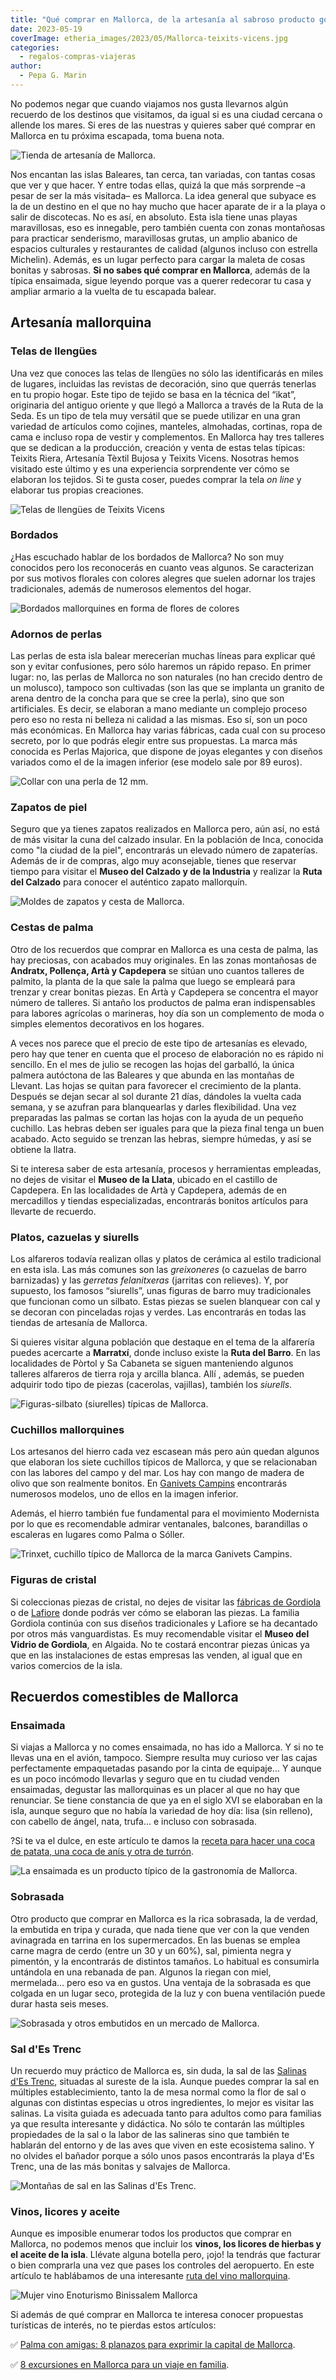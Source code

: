 ```yaml
---
title: "Qué comprar en Mallorca, de la artesanía al sabroso producto gourmet"
date: 2023-05-19
coverImage: etheria_images/2023/05/Mallorca-teixits-vicens.jpg
categories: 
  - regalos-compras-viajeras
author: 
  - Pepa G. Marin
---
```


No podemos negar que cuando viajamos nos gusta llevarnos algún recuerdo de los destinos 
que visitamos, da igual si es una ciudad cercana o allende los mares. Si eres de las 
nuestras y quieres saber qué comprar en Mallorca en tu próxima escapada, toma buena 
nota. 

![Tienda de artesanía de Mallorca.](etheria_images/2023/05/artesania-mallorca.jpg "Tienda de artesanía de Mallorca.")

Nos encantan las islas Baleares, tan cerca, tan variadas, con tantas cosas que ver y que 
hacer. Y entre todas ellas, quizá la que más sorprende –a pesar de ser la más visitada– 
es Mallorca. La idea general que subyace es la de un destino en el que no hay mucho que 
hacer aparate de ir a la playa o salir de discotecas. No es así, en absoluto. Esta isla 
tiene unas playas maravillosas, eso es innegable, pero también cuenta con zonas 
montañosas para practicar senderismo, maravillosas grutas, un amplio abanico de espacios 
culturales y restaurantes de calidad (algunos incluso con estrella Michelin). Además, es 
un lugar perfecto para cargar la maleta de cosas bonitas y sabrosas. **Si no sabes qué 
comprar en Mallorca**, además de la típica ensaimada, sigue leyendo porque vas a querer 
redecorar tu casa y ampliar armario a la vuelta de tu escapada balear. 

## Artesanía mallorquina

### Telas de llengües

Una vez que conoces las telas de llengües no sólo las identificarás en miles de lugares, 
incluidas las revistas de decoración, sino que querrás tenerlas en tu propio hogar. Este 
tipo de tejido se basa en la técnica del “ikat”, originaria del antiguo oriente y que 
llegó a Mallorca a través de la Ruta de la Seda. Es un tipo de tela muy versátil que se 
puede utilizar en una gran variedad de artículos como cojines, manteles, almohadas, 
cortinas, ropa de cama e incluso ropa de vestir y complementos. En Mallorca hay tres 
talleres que se dedican a la producción, creación y venta de estas telas típicas: 
Teixits Riera, Artesanía Tèxtil Bujosa y Teixits Vicens. Nosotras hemos visitado este 
último y es una experiencia sorprendente ver cómo se elaboran los tejidos. Si te gusta 
coser, puedes comprar la tela _on line_ y elaborar tus propias creaciones. 

![Telas de llengües de Teixits Vicens](etheria_images/2023/05/Mallorca-teixits-vicens.jpg "Telas de llengües de Teixits Vicens. © Etheria Magazine")

### Bordados

¿Has escuchado hablar de los bordados de Mallorca? No son muy conocidos pero los 
reconocerás en cuanto veas algunos. Se caracterizan por sus motivos florales con colores 
alegres que suelen adornar los trajes tradicionales, además de numerosos elementos del 
hogar. 

![Bordados mallorquines en forma de flores de colores](etheria_images/2023/05/bordados-mallorca.jpg "Bordados mallorquines. ©Turismo Illes Balears")

### Adornos de perlas

Las perlas de esta isla balear merecerían muchas líneas para explicar qué son y evitar 
confusiones, pero sólo haremos un rápido repaso. En primer lugar: no, las perlas de 
Mallorca no son naturales (no han crecido dentro de un molusco), tampoco son cultivadas 
(son las que se implanta un granito de arena dentro de la concha para que se cree la 
perla), sino que son artificiales. Es decir, se elaboran a mano mediante un complejo 
proceso pero eso no resta ni belleza ni calidad a las mismas. Eso sí, son un poco más 
económicas. En Mallorca hay varias fábricas, cada cual con su proceso secreto, por lo 
que podrás elegir entre sus propuestas. La marca más conocida es Perlas Majorica, que 
dispone de joyas elegantes y con diseños variados como el de la imagen inferior (ese 
modelo sale por 89 euros). 

![Collar con una perla de 12 mm.](etheria_images/2023/05/collar-perlas-majorica.jpg "Collar con una perla de 12 mm. © Majorica")

### Zapatos de piel

Seguro que ya tienes zapatos realizados en Mallorca pero, aún así, no está de más 
visitar la cuna del calzado insular. En la población de Inca, conocida como "la ciudad 
de la piel", encontrarás un elevado número de zapaterías. Además de ir de compras, algo 
muy aconsejable, tienes que reservar tiempo para visitar el **Museo del Calzado y de la 
Industria** y realizar la **Ruta del Calzado** para conocer el auténtico zapato 
mallorquín. 

![Moldes de zapatos y cesta de Mallorca.](etheria_images/2023/05/zapatos-mallroca.jpg "Hormas de zapatos y cesta de Mallorca. © Betty Palm")

### Cestas de palma

Otro de los recuerdos que comprar en Mallorca es una cesta de palma, las hay preciosas, 
con acabados muy originales. En las zonas montañosas de **Andratx, Pollença, Artà y 
Capdepera** se sitúan uno cuantos talleres de palmito, la planta de la que sale la palma 
que luego se empleará para trenzar y crear bonitas piezas. En Artà y Capdepera se 
concentra el mayor número de talleres. Si antaño los productos de palma eran 
indispensables para labores agrícolas o marineras, hoy día son un complemento de moda o 
simples elementos decorativos en los hogares. 

A veces nos parece que el precio de este tipo de artesanías es elevado, pero hay que 
tener en cuenta que el proceso de elaboración no es rápido ni sencillo. En el mes de 
julio se recogen las hojas del garballó, la única palmera autóctona de las Baleares y 
que abunda en las montañas de Llevant. Las hojas se quitan para favorecer el crecimiento 
de la planta. Después se dejan secar al sol durante 21 días, dándoles la vuelta cada 
semana, y se azufran para blanquearlas y darles flexibilidad. Una vez preparadas las 
palmas se cortan las hojas con la ayuda de un pequeño cuchillo. Las hebras deben ser 
iguales para que la pieza final tenga un buen acabado. Acto seguido se trenzan las 
hebras, siempre húmedas, y así se obtiene la llatra. 

Si te interesa saber de esta artesanía, procesos y herramientas empleadas, no dejes de 
visitar el **Museo de la Llata**, ubicado en el castillo de Capdepera. En las 
localidades de Artà y Capdepera, además de en mercadillos y tiendas especializadas, 
encontrarás bonitos artículos para llevarte de recuerdo. 

### Platos, cazuelas y siurells

Los alfareros todavía realizan ollas y platos de cerámica al estilo tradicional en esta 
isla. Las más comunes son las _greixoneres_ (o cazuelas de barro barnizadas) y las 
_gerretas felanitxeras_ (jarritas con relieves). Y, por supuesto, los famosos 
“siurells”, unas figuras de barro muy tradicionales que funcionan como un silbato. Estas 
piezas se suelen blanquear con cal y se decoran con pinceladas rojas y verdes. Las 
encontrarás en todas las tiendas de artesanía de Mallorca. 

Si quieres visitar alguna población que destaque en el tema de la alfarería puedes 
acercarte a **Marratxí**, donde incluso existe la **Ruta del Barro**. En las localidades 
de Pòrtol y Sa Cabaneta se siguen manteniendo algunos talleres alfareros de tierra roja 
y arcilla blanca. Allí , además, se pueden adquirir todo tipo de piezas (cacerolas, 
vajillas), también los _siurells_. 

![Figuras-silbato (siurelles) típicas de Mallorca.](etheria_images/2023/05/Siurells-silbato-mallorca.jpg "Figuras-silbato (siurelles) típicas de Mallorca.")

### Cuchillos mallorquines

Los artesanos del hierro cada vez escasean más pero aún quedan algunos que elaboran los 
siete cuchillos típicos de Mallorca, y que se relacionaban con las labores del campo y 
del mar. Los hay con mango de madera de olivo que son realmente bonitos. En [Ganivets 
Campins](https://cuchilloscampins.com/) encontrarás numerosos modelos, uno de ellos en 
la imagen inferior. 

Además, el hierro también fue fundamental para el movimiento Modernista por lo que es 
recomendable admirar ventanales, balcones, barandillas o escaleras en lugares como Palma 
o Sóller. 

![Trinxet, cuchillo típico de Mallorca de la marca Ganivets Campins.](etheria_images/2023/05/cuchillo-mallorca.jpg "Trinxet, cuchillo típico de Mallorca de la marca © Ganivets Campins.")

### Figuras de cristal

Si coleccionas piezas de cristal, no dejes de visitar las [fábricas de 
Gordiola](https://www.gordiola.com/) o de [Lafiore](https://lafiore.com/) donde podrás 
ver cómo se elaboran las piezas. La familia Gordiola continúa con sus diseños 
tradicionales y Lafiore se ha decantado por otros más vanguardistas. Es muy recomendable 
visitar el **Museo del Vidrio de Gordiola**, en Algaida. No te costará encontrar piezas 
únicas ya que en las instalaciones de estas empresas las venden, al igual que en varios 
comercios de la isla. 

## Recuerdos comestibles de Mallorca

### Ensaimada

Si viajas a Mallorca y no comes ensaimada, no has ido a Mallorca. Y si no te llevas una 
en el avión, tampoco. Siempre resulta muy curioso ver las cajas perfectamente 
empaquetadas pasando por la cinta de equipaje... Y aunque es un poco incómodo llevarlas 
y seguro que en tu ciudad venden ensaimadas, degustar las mallorquinas es un placer al 
que no hay que renunciar. Se tiene constancia de que ya en el siglo XVI se elaboraban en 
la isla, aunque seguro que no había la variedad de hoy día: lisa (sin relleno), con 
cabello de ángel, nata, trufa... e incluso con sobrasada. 

?Si te va el dulce, en este artículo te damos la [receta para hacer una coca de patata, 
una coca de anís y otra de 
turrón](https://etheriamagazine.com/2021/11/19/recetas-cocas-patata-anis-turron-de-palma/). 

![La ensaimada es un producto típico de la gastronomía de Mallorca.](etheria_images/2022/10/mallorca-ensaimada.jpg "La ensaimada es un producto típico de la gastronomía de Mallorca.")

### Sobrasada

Otro producto que comprar en Mallorca es la rica sobrasada, la de verdad, la embutida en 
tripa y curada, que nada tiene que ver con la que venden avinagrada en tarrina en los 
supermercados. En las buenas se emplea carne magra de cerdo (entre un 30 y un 60%), sal, 
pimienta negra y pimentón, y la encontrarás de distintos tamaños. Lo habitual es 
consumirla untándola en una rebanada de pan. Algunos la riegan con miel, mermelada... 
pero eso va en gustos. Una ventaja de la sobrasada es que colgada en un lugar seco, 
protegida de la luz y con buena ventilación puede durar hasta seis meses. 

![Sobrasada y otros embutidos en un mercado de Mallorca.](etheria_images/2023/05/embutido-sobrasada-mallorca.jpg "Sobrasada y otros embutidos en un mercado de Mallorca. © Anthony Camp")

### Sal d'Es Trenc

Un recuerdo muy práctico de Mallorca es, sin duda, la sal de las [Salinas d'Es 
Trenc](http://www.salinasdestrenc.com/), situadas al sureste de la isla. Aunque puedes 
comprar la sal en múltiples establecimiento, tanto la de mesa normal como la flor de sal 
o algunas con distintas especias u otros ingredientes, lo mejor es visitar las salinas. 
La visita guiada es adecuada tanto para adultos como para familias ya que resulta 
interesante y didáctica. No sólo te contarán las múltiples propiedades de la sal o la 
labor de las salineras sino que también te hablarán del entorno y de las aves que viven 
en este ecosistema salino. Y no olvides el bañador porque a sólo unos pasos encontrarás 
la playa d'Es Trenc, una de las más bonitas y salvajes de Mallorca. 

![Montañas de sal en las Salinas d'Es Trenc.](etheria_images/2023/05/salina.jpg "Montañas de sal en las Salinas d'Es Trenc. © Etheria Magazine")

### Vinos, licores y aceite

Aunque es imposible enumerar todos los productos que comprar en Mallorca, no podemos 
menos que incluir los **vinos, los licores de hierbas y el aceite de la isla**. Llévate 
alguna botella pero, ¡ojo! la tendrás que facturar o bien comprarla una vez que pases 
los controles del aeropuerto. En este artículo te hablábamos de una interesante [ruta 
del vino 
mallorquina](https://etheriamagazine.com/2018/07/26/ruta-del-vino-binissalem-viaje-mallorca-interior/). 

![Mujer vino Enoturismo Binissalem Mallorca](etheria_images/2018/07/Mujer-vino-Enoturismo-Binissalem-Mallorca-Torres-1024x683.jpg "© CRDO Binissalem (Mallorca)/ M.Torres")

Si además de qué comprar en Mallorca te interesa conocer propuestas turísticas de 
interés, no te pierdas estos artículos: 

✅ [Palma con amigas: 8 planazos para exprimir la capital de 
Mallorca](https://etheriamagazine.com/2021/06/02/planes-y-excursiones-desde-palma-mallorca-con-amigas/). 

✅ [8 excursiones en Mallorca para un viaje en 
familia](https://etheriamagazine.com/2020/06/16/8-excursiones-en-mallorca-para-un-viaje-en-familia-con-ninos/).

